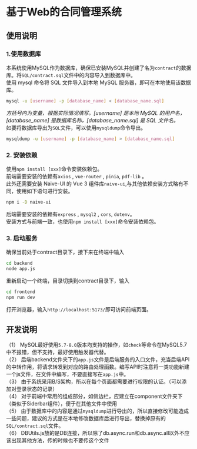# 基于Web的合同管理系统

## 使用说明

### 1.使用数据库
本系统使用MySQL作为数据库，确保已安装MySQL并创建了名为`contract`的数据库。将`SQL/contract.sql`文件中的内容导入到数据库中。  
使用 mysql 命令将 SQL 文件导入到本地 MySQL 服务器，即可在本地使用该数据库。
```bash
mysql -u [username] -p [database_name] < [database_name.sql]
```
*方括号内为变量，根据实际情况填写。[username] 是本地 MySQL 的用户名，[database_name] 是数据库名称，[database_name.sql] 是 SQL 文件名。*  
如要将数据库导出为`SQL`文件，可以使用`mysqldump`命令导出。  
```bash
mysqldump -u [username] -p [database_name] > [database_name.sql]
```

### 2. 安装依赖
使用`npm install [xxx]`命令安装依赖包。  
前端需要安装的依赖有`axios` , `vue-router` ,  `pinia`,  `pdf-lib` 。  
此外还需要安装 Naive-UI 的 Vue 3 组件库`naive-ui`,与其他依赖安装方式略有不同，使用如下语句进行安装。  
```bash
npm i -D naive-ui
```
后端需要安装的依赖有`express` , `mysql2` , `cors`, `dotenv`。  
安装方式与前端一致，也使用`npm install [xxx]`命令安装依赖包。
  
### 3. 启动服务
确保当前处于contract目录下，接下来在终端中输入
```bash
cd backend
node app.js
```
重新启动一个终端，目录切换到contract目录下，输入
```bash
cd frontend
npm run dev
```
打开浏览器，输入`http://localhost:5173/`即可访问前端页面。

## 开发说明
（1） MySQL最好使用`5.7-8.0`版本均支持的操作，如`check`等命令在MySQL5.7中不报错，但不支持，最好使用触发器代替。  
（2） 后端backend文件夹下的`app.js`文件是后端服务的入口文件，充当后端API的中转作用，将请求转发到对应的路由处理函数。编写API时注意将一类功能新建一个js文件，在文件中编写，不要直接写在`app.js`中。  
（3） 由于系统采用B/S架构，所以在每个页面都需要进行权限的认证。（可以添加对登录状态的记录）  
（4） 对于前端中常用的组成部分，如侧边栏，应建立在component文件夹下（类似于Siderbar组件），便于在其他文件中使用  
（5） 由于数据库中的内容是通过`mysqldump`进行导出的，所以直接修改可能造成一些问题，建议的方式是在本地修改数据库后进行导出，替换掉原有的`SQL/contract.sql`文件。  
（6） DBUtils.js放的是DB连接，所以除了db.async.run和db.async.all以外不应该出现其他方法，传的时候也不要传这个文件
